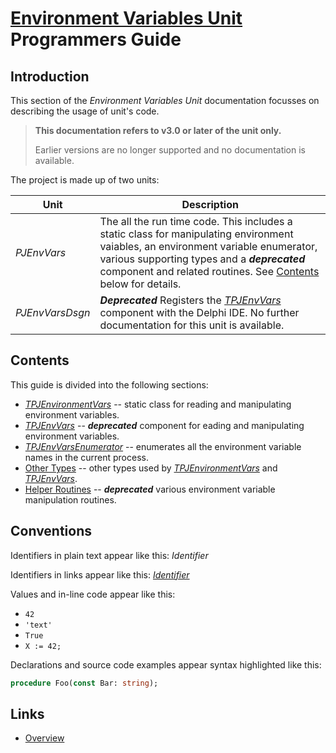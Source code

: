 # [Environment Variables Unit](../EnvVars.md) Programmers Guide

## Introduction

This section of the _Environment Variables Unit_ documentation focusses on describing the usage of unit's code.

> **This documentation refers to v3.0 or later of the unit only.**
>
> Earlier versions are no longer supported and no documentation is available.

The project is made up of two units:

| Unit | Description |
|------|-------------|
| _PJEnvVars_ | The all the run time code. This includes a static class for manipulating environment vaiables, an environment variable enumerator, various supporting types and a ***deprecated*** component and related routines. See [Contents](#contents) below for details. |
| _PJEnvVarsDsgn_ | ***Deprecated*** Registers the [_TPJEnvVars_](./API/TPJEnvVars.md) component  with the Delphi IDE. No further documentation for this unit is available. |

## Contents

This guide is divided into the following sections:

* [_TPJEnvironmentVars_](./API/TPJEnvironmentVars.md) -- static class for reading and manipulating environment variables.
* [_TPJEnvVars_](./API/TPJEnvVars.md) -- ***deprecated*** component for eading and manipulating environment variables.
* [_TPJEnvVarsEnumerator_](./API/TPJEnvVarsEnumerator.md) -- enumerates all the environment variable names in the current process.
* [Other Types](./API/Types.md) -- other types used by [_TPJEnvironmentVars_](./API/TPJEnvironmentVars.md) and [_TPJEnvVars_](./API/TPJEnvVars.md).
* [Helper Routines](./API/Routines.md) -- ***deprecated*** various environment variable manipulation routines.

## Conventions

Identifiers in plain text appear like this: _Identifier_

Identifiers in links appear like this: [_Identifier_](#conventions)

Values and in-line code appear like this:

* `42`
* `'text'`
* `True`
* `X := 42;`

Declarations and source code examples appear syntax highlighted like this:

```pascal
procedure Foo(const Bar: string);
```

## Links

* [Overview](./Overview.md)
